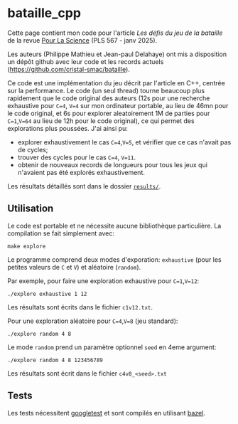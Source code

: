 # bataille_cpp

Cette page contient mon code pour l'article *Les défis du jeu de la bataille* de la revue [Pour La Science](https://www.pourlascience.fr/) (PLS 567 - janv 2025).

Les auteurs (Philippe Mathieu et Jean-paul Delahaye) ont mis a disposition un dépôt github avec leur code et les records actuels (https://github.com/cristal-smac/bataille).

Ce code est une implémentation du jeu décrit par l'article en C++, centrée sur la performance. Le code (un seul thread) tourne beaucoup plus rapidement que le code original des auteurs (12s pour une recherche exhaustive pour `C=4`, `V=4` sur mon ordinateur portable, au lieu de 46mn pour le code original, et 6s pour explorer aleatoirement 1M de parties pour `C=1`,`V=64` au lieu de 12h pour le code original), ce qui permet des explorations plus poussées. J'ai ainsi pu:

 - explorer exhaustivement le cas `C=4`,`V=5`, et vérifier que ce cas n'avait pas de cycles;
 - trouver des cycles pour le cas `C=4`, `V=11`. 
 - obtenir de nouveaux records de longueurs pour tous les jeux qui n'avaient pas été explorés exhaustivement.

Les résultats détaillés sont dans le dossier [`results/`](./results/).

## Utilisation

Le code est portable et ne nécessite aucune bibliothèque particulière. La compilation se fait simplement avec:

```
make explore
```

Le programme comprend deux modes d'exporation: `exhaustive` (pour les petites valeurs de `C` et `V`) et aléatoire (`random`).

Par exemple, pour faire une exploration exhaustive pour `C=1`,`V=12`:

```
./explore exhaustive 1 12
```

Les résultats sont écrits dans le fichier `c1v12.txt`.

Pour une exploration aléatoire pour `C=4`,`V=8` (jeu standard):

```
./explore random 4 8
```

Le mode `random` prend un paramètre optionnel `seed` en 4eme argument:

```
./explore random 4 8 123456789
```

Les résultats sont écrit dans le fichier `c4v8_<seed>.txt`

## Tests

Les tests nécessitent [googletest](https://github.com/google/googletest) et sont compilés en utilisant [bazel](https://bazel.build/).
